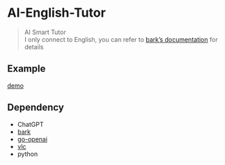 # AI-English-Tutor

> AI Smart Tutor  
> I only connect to English, you can refer to [bark’s documentation](https://github.com/suno-ai/bark#supported-languages) for details


## Example

[demo](https://raw.githubusercontent.com/Guaderxx/ai-tutor/main/tmp/demo.mp4)


## Dependency

- ChatGPT
- [bark](https://github.com/suno-ai/bark)
- [go-openai](https://github.com/sashabaranov/go-openai)
- [vlc](https://github.com/videolan/vlc)
- python

